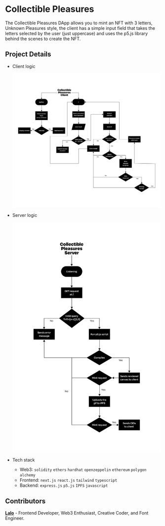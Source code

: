 # Collectible Pleasures

The Collectible Pleasures DApp allows you to mint an NFT with 3 letters, Unknown Pleasures style, the client has a simple input field that takes the letters selected by the user (just uppercase) and uses the p5.js library behind the scenes to create the NFT.

## Project Details

-   Client logic

    <picture>
      <source media="(prefers-color-scheme: dark)" srcset="./_images/collectible-pleasures-client-dark.png">
      <img alt="Client flowchart" src="./_images/collectible-pleasures-client-light.png">
    </picture>

-   Server logic

    <picture>
      <source media="(prefers-color-scheme: dark)" srcset="./_images/collectible-pleasures-server-dark.png">
      <img alt="Client flowchart" src="./_images/collectible-pleasures-server-light.png">
    </picture>

-   Tech stack

    -   Web3: `solidity` `ethers` `hardhat` `openzeppelin` `ethereum` `polygon` `alchemy`
    -   Frontend: `next.js` `react.js` `tailwind` `typescript`
    -   Backend: `express.js` `p5.js` `IPFS` `javascript`

## Contributors

[**Lalo**](https://github.com/eduairet) - Frontend Developer, Web3 Enthusiast, Creative Coder, and Font Engineer.
